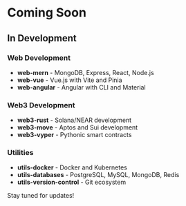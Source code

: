 # Coming Soon

## In Development

### Web Development
- **web-mern** - MongoDB, Express, React, Node.js
- **web-vue** - Vue.js with Vite and Pinia
- **web-angular** - Angular with CLI and Material

### Web3 Development
- **web3-rust** - Solana/NEAR development
- **web3-move** - Aptos and Sui development
- **web3-vyper** - Pythonic smart contracts

### Utilities
- **utils-docker** - Docker and Kubernetes
- **utils-databases** - PostgreSQL, MySQL, MongoDB, Redis
- **utils-version-control** - Git ecosystem

Stay tuned for updates!
